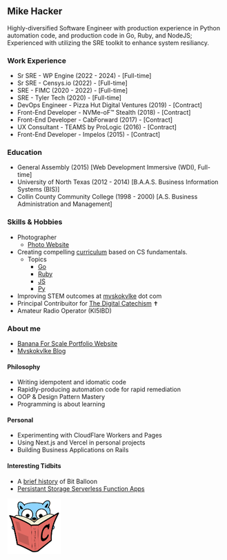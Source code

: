## Mike Hacker

Highly-diversified Software Engineer with production experience in Python automation code, and production code in Go, Ruby, and NodeJS; Experienced with utilizing the SRE toolkit to enhance system resiliancy.

### Work Experience
- Sr SRE - WP Engine (2022 - 2024) - [Full-time]
- Sr SRE - Censys.io (2022) - [Full-time]
- SRE - FIMC (2020 - 2022) - [Full-time]
- SRE - Tyler Tech (2020) - [Full-time]
- DevOps Engineer - Pizza Hut Digital Ventures (2019) - [Contract]
- Front-End Developer - NVMe-oF™ Stealth (2018) - [Contract]
- Front-End Developer - CabForward (2017) - [Contract]
- UX Consultant - TEAMS by ProLogic (2016) - [Contract]
- Front-End Developer - Impelos (2015) - [Contract]
    
### Education
- General Assembly (2015) [Web Development Immersive (WDI), Full-time]
- University of North Texas (2012 - 2014) [B.A.A.S. Business Information Systems (BIS)]
- Collin County Community College (1998 - 2000) [A.S. Business Administration and Management]

### Skills & Hobbies
- Photographer
    - [Photo Website](https://doublebarmphotography.com)
- Creating compelling [curriculum](https://fostercs.github.io) based on CS fundamentals.
    - Topics
        - [Go](https://github.com/mhackersu/mastering-go)
        - [Ruby](https://github.com/mhackersu/mastering-ruby)
        - [JS](https://github.com/fostercs/JS101)
        - [Py](https://github.com/fostercs/PY101)
- Improving STEM outcomes at [mvskokvlke](https://www.mvskokvlke.com) dot com
- Principal Contribuitor for [The Digital Catechism](https://thedigitalcatechism.com) ✝️
- Amateur Radio Operator (KI5IBD)

### About me
- [Banana For Scale Portfolio Website](https://bfsio.net)
- [Mvskokvlke Blog](https://mvskokvlke.com/)

#### Philosophy

- Writing idempotent and idomatic code
- Rapidly-producing automation code for rapid remediation
- OOP & Design Pattern Mastery
- Programming is about learning

#### Personal

- Experimenting with CloudFlare Workers and Pages
- Using Next.js and Vercel in personal projects
- Building Business Applications on Rails

#### Interesting Tidbits

- A [brief history](https://www.netlify.com/blog/2018/08/14/announcing-netlify-drop-the-simplicity-of-bitballoon-with-the-added-power-of-netlify/) of Bit Balloon
- [Persistant Storage Serverless Function Apps](https://read.seas.harvard.edu/~kohler/class/cs260r-s19/projects/cs260r-s19-melange.pdf)

<img src="go-with-C-book.svg" alt="go-with-C-book" width="125"/>


<!--
**mhackersu/mhackersu** is a ✨ _special_ ✨ repository because its `README.md` (this file) appears on your GitHub profile.

Here are some ideas to get you started:

- 🔭 I’m currently working on ...
- 🌱 I’m currently learning ...
- 👯 I’m looking to collaborate on ...
- 🤔 I’m looking for help with ...
- 💬 Ask me about ...
- 📫 How to reach me: ...
- 😄 Pronouns: ...
- ⚡ Fun fact: ...

-->
